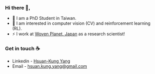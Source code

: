 ### Hi there 👋,
- 🔭 I am a PhD Student in Taiwan.
- 🚀 I am interested in computer vision (CV) and reinforcement learning (RL).
- ⚡ I work at [Woven Planet, Japan](https://www.woven-planet.global/en) as a research scientist!  

### Get in touch ☕
* Linkedin - [Hsuan-Kung Yang](https://www.linkedin.com/in/hsuankung-a4b288152/?locale=en_US)
* Email - [hsuan.kung.yang@gmail.com](mailto:hsuan.kung.yang@gmail.com)
<!-- 
<img src="https://user-images.githubusercontent.com/18046598/132939860-2831d3b7-2c05-4ff7-a909-863c7328d56a.png" width="200">

 -->
<!--
**hellochick/hellochick** is a ✨ _special_ ✨ repository because its `README.md` (this file) appears on your GitHub profile.
Here are some ideas to get you started:

- 🔭 I’m currently working on ...
- 🌱 I’m currently learning ...
- 👯 I’m looking to collaborate on ...
- 🤔 I’m looking for help with ...
- 💬 Ask me about ...
- 📫 How to reach me: ...
- 😄 Pronouns: ...
- ⚡ Fun fact: ...
-->
